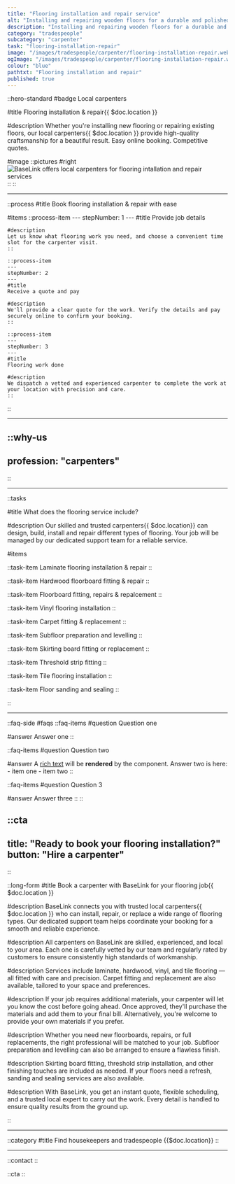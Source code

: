 ```yaml
---
title: "Flooring installation and repair service"
alt: "Installing and repairing wooden floors for a durable and polished finish"
description: "Installing and repairing wooden floors for a durable and polished finish"
category: "tradespeople"
subcategory: "carpenter"
task: "flooring-installation-repair"
image: "/images/tradespeople/carpenter/flooring-installation-repair.webp"
ogImage: "/images/tradespeople/carpenter/flooring-installation-repair.webp"
colour: "blue"
pathtxt: "Flooring installation and repair"
published: true
---
```


::hero-standard
#badge
Local carpenters

#title
Flooring installation & repair{{ $doc.location }}

#description
Whether you're installing new flooring or repairing existing floors, our local carpenters{{ $doc.location }} provide high-quality craftsmanship for a beautiful result. Easy online booking. Competitive quotes.

#image
    ::pictures
    #right
    ![BaseLink offers local carpenters for flooring intallation and repair services](/images/tradespeople/carpenter/flooring-installation-repair.webp)
    ::
::

---

::process
#title
Book flooring installation & repair with ease

#items
    ::process-item
    ---
    stepNumber: 1
    ---
    #title
    Provide job details

    #description
    Let us know what flooring work you need, and choose a convenient time slot for the carpenter visit.
    ::
    
    ::process-item
    ---
    stepNumber: 2
    ---
    #title
    Receive a quote and pay

    #description
    We'll provide a clear quote for the work. Verify the details and pay securely online to confirm your booking.
    ::

    ::process-item
    ---
    stepNumber: 3
    ---
    #title
    Flooring work done

    #description
    We dispatch a vetted and experienced carpenter to complete the work at your location with precision and care.
    ::
::

---

::why-us
---
profession: "carpenters"
---
::

---

::tasks

#title
What does the flooring service include?

#description
Our skilled and trusted carpenters{{ $doc.location}} can design, build, install and repair different types of flooring. Your job will be managed by our dedicated support team for a reliable service.

#items

  ::task-item
  Laminate flooring installation & repair
  ::

  ::task-item
  Hardwood floorboard fitting & repair
  ::

  ::task-item
  Floorboard fitting, repairs & repalcement
  ::

  ::task-item
  Vinyl flooring installation
  ::

  ::task-item
  Carpet fitting & replacement
  ::

  ::task-item
  Subfloor preparation and levelling
  ::

  ::task-item
  Skirting board fitting or replacement
  ::

  ::task-item
  Threshold strip fitting
  ::

  ::task-item
  Tile flooring installation
  ::

  ::task-item
  Floor sanding and sealing
  ::

::

---

::faq-side
#faqs
  ::faq-items
  #question
  Question one

  #answer
  Answer one
  ::

  ::faq-items
  #question
  Question two

  #answer
  A [rich text](/services/commercial-cleaning) will be **rendered** by the component.
  Answer two is here:
    - item one
    - item two
  ::

  ::faq-items
  #question
  Question 3

  #answer
  Answer three
  ::
::

::cta
---
title: "Ready to book your flooring installation?"
button: "Hire a carpenter"
---
::

::long-form
#title
Book a carpenter with BaseLink for your flooring job{{ $doc.location }}

#description
BaseLink connects you with trusted local carpenters{{ $doc.location }} who can install, repair, or replace a wide range of flooring types. Our dedicated support team helps coordinate your booking for a smooth and reliable experience.

#description
All carpenters on BaseLink are skilled, experienced, and local to your area. Each one is carefully vetted by our team and regularly rated by customers to ensure consistently high standards of workmanship.

#description
Services include laminate, hardwood, vinyl, and tile flooring — all fitted with care and precision. Carpet fitting and replacement are also available, tailored to your space and preferences.

#description
If your job requires additional materials, your carpenter will let you know the cost before going ahead. Once approved, they'll purchase the materials and add them to your final bill. Alternatively, you're welcome to provide your own materials if you prefer.

#description
Whether you need new floorboards, repairs, or full replacements, the right professional will be matched to your job. Subfloor preparation and levelling can also be arranged to ensure a flawless finish.

#description
Skirting board fitting, threshold strip installation, and other finishing touches are included as needed. If your floors need a refresh, sanding and sealing services are also available.

#description
With BaseLink, you get an instant quote, flexible scheduling, and a trusted local expert to carry out the work. Every detail is handled to ensure quality results from the ground up.

::

---

::category
#title
Find housekeepers and tradespeople {{$doc.location}}
::

---

::contact
::

::cta
::